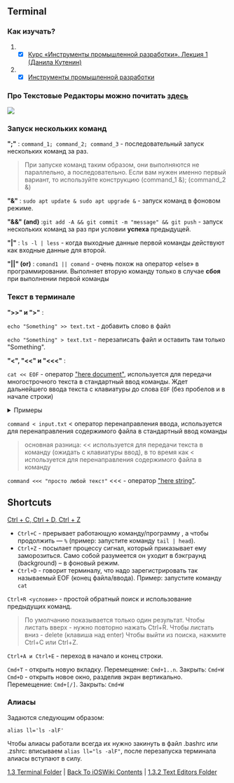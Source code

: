 ## Terminal

### Как изучать?

1. - [x] [Курс «Инструменты промышленной разработки». Лекция 1 (Данила Кутенин)](https://www.youtube.com/watch?v=LGFMbSNEY20&t=3060s&ab_channel=ANDROIDHELPER%5BUNITY3Dandmore%5DANDROIDHELPER%5BUNITY3Dandmore%5D)
2. - [x] [Инструменты промышленной разработки](https://github.com/danlark1/hse_missing_cs_education)

### Про Текстовые Редакторы можно почитать [здесь](https://github.com/danlark1/hse_missing_cs_education/tree/master/text_editors)


![](https://journaldev.nyc3.cdn.digitaloceanspaces.com/2020/01/Top_50_Linux_Commands-1.png)

### Запуск нескольких команд 

**";"** : `command_1; command_2; command_3` - последовательный запуск нескольких команд за раз. 


> При запуске команд таким образом, они выполняются не параллельно, а последовательно. 
Если вам нужен именно первый вариант, то используйте конструкцию (command_1 &); (command_2 &)


**"&"** : `sudo apt update & sudo apt upgrade &` - запуск команд в фоновом режиме.

**"&&" (and)** :`git add -A && git commit -m "message" && git push` - запуск нескольких команд за раз при условии **успеха** предыдущей.

**"|"** : `ls -l | less` - когда выходные данные первой команды действуют как входные данные для второй.

**"||" (or)** : `comand1 || comand` - очень похож на оператор «else» в программировании. Выполняет вторую команду только в случае **сбоя** при выполнении первой команды

### Текст в терминале

**">>" и ">"** : 

`echo "Something" >> text.txt` - добавить слово в файл

`echo "Something" > text.txt` - перезаписать файл и оставить там только "Something".



**"<", "<<" и "<<<"** : 

`cat << EOF` - оператор ["here document"](https://joshuatz.com/posts/2023/shell-heredocs-productive-fun-bash-and-beyond/), используется для передачи многострочного текста в стандартный ввод команды. Ждет дальнейшего ввода текста с клавиатуры до слова `EOF` (без пробелов и в начале строки)

<details><summary>Примеры</summary>
<p>

Расширять какие-либо переменные внутри:

```bash
$ FOO="bar"

$ cat << \EOT > foobar.txt
echo "$FOO"
EOT

Вывод: echo $FOO

$ FOO="bar"

$ cat << EOT > foobar.txt
echo "$FOO"
EOT

Вывод: echo "bar"
```



</p>
</details>

`command < input.txt` < оператор перенаправления ввода, используется для перенаправления содержимого файла в стандартный ввод команды

> основная разница: << используется для передачи текста в команду (ожидать с клавиатуры ввод), в то время как < используется для перенаправления содержимого файла в команду

`command <<< "просто любой текст"` <<< - оператор ["here string"](https://www.baeldung.com/linux/heredoc-herestring#here-string).


## Shortcuts

[Ctrl + C, Ctrl + D, Ctrl + Z](https://younglinux.info/bash/ctrl-c)

* `Ctrl+C` - прерывает работающую команду/программу , а чтобы продолжить — `%` (пример: запустите команду `tail | head`). 
* `Ctrl+Z` - посылает процессу сигнал, который приказывает ему заморозиться. Само собой разумеется он уходит в бэкграунд (background) – в фоновый режим.
* `Ctrl+D` - говорит терминалу, что надо зарегистрировать так называемый EOF (конец файла/ввода). Пример: запустите команду `cat`


`Ctrl+R <условие>` - простой обратный поиск и использование предыдущих команд.

> По умолчанию показывается только один результат. 
Чтобы листать вверх - нужно повторно нажать Ctrl+R. Чтобы листать вниз - delete (клавиша над enter)
Чтобы выйти из поиска, нажмите Ctrl+C или Ctrl+Z.

`Ctrl+A и Ctrl+E` - переход в начало и конец строки.

`Cmd+T` - открыть новую вкладку. Перемещение: `Cmd+1..n`. Закрыть: `Cmd+W`
`Cmd+D` - открыть новое окно, разделив экран вертикально. Перемещение: `Cmd+[/]`. Закрыть: `Cmd+W`

### Алиасы

Задаются следующим образом: 

`alias ll='ls -alF'`

Чтобы алиасы работали всегда их нужно закинуть в файл .bashrc или .zshrc: вписываем `alias ll="ls -alF"`, после перезапуска терминала алиасы вступают в силу. 

[1.3 Terminal Folder](/1%20Common/1.3%20Terminal/) | [Back To iOSWiki Contents](https://github.com/eldaroid/iOSWiki) |  [1.3.2 Text Editors Folder](./1.3.2%20TextEditors/)
